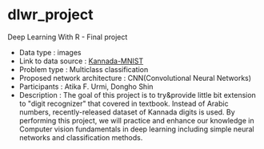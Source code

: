 # dlwr_project

Deep Learning With R - Final project
  
  - Data type : images
  - Link to data source : [Kannada-MNIST](https://www.kaggle.com/c/Kannada-MNIST/data)
  - Problem type : Multiclass classification
  - Proposed network architecture : CNN(Convolutional Neural Networks)
  - Participants : Atika F. Urmi, Dongho Shin
  - Description : The goal of this project is to try&provide little bit extension to "digit recognizer" that covered in textbook. Instead of Arabic numbers, recently-released dataset of Kannada digits is used. By performing this project, we will practice and enhance our knowledge in Computer vision fundamentals in deep learning including simple neural networks and classification methods. 
 
